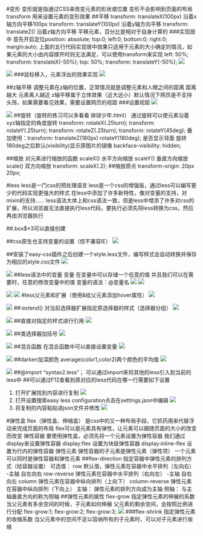 #变形
	变形就是指通过CSS来改变元素的形状或位置
		变形不会影响到页面的布局
	transform 用来设置元素的变形效果
##平移
	transform: translateX(100px) 沿着x轴方向平移100px
	transform: translateY(100px) 沿着y轴方向平移
	transform: translateZ() 沿着z轴方向平移
	平移元素，百分比是相对于自身计算的
###实现居中
	首先开启定位position: absolute;
	top:0;
	left:0;
	bottom:0;
	right:0;
	margin:auto;
	上面的五行代码实现居中效果只适用于元素的大小确定的情况，如果元素的大小由内容撑开时则无法满足，可以使用transform来实现
	left: 50%;
       transform: translateX(-50%);
       top: 50%;
       transform: translateY(-50%);
![](/img/0730/1.png)

![](/img/0730/2.png)
###鼠标移入，元素浮出的效果实现
![](/img/0730/3.png)

##z轴平移
	调整元素在z轴的位置，正常情况就是调整元素和人眼之间的距离
	距离越大 元素离人越近
	z轴平移属于立体效果（近大远小）默认情况下网页是不支持头饰，如果需要看见效果，需要设置网页的视距
###设置视距
![](/img/0730/4.png)

![](/img/0730/5.png)
##旋转（旋转的练习可以多看看  排球少年.html）
	通过旋转可以使元素沿着xyz轴指定的角度旋转
	transform: rotateX(.25turn);
	transform: rotateY(.25turn);
	transform: rotateZ(.25turn);
	transform: rotateY(45deg);
	叠加使用：transform: translateZ(180px) rotateY(180deg);
	是否显示背面 旋转180deg之后默认(visibility)显示原图片的镜像
       backface-visibility: hidden;

##缩放
	对元素进行缩放的函数
	scaleX()		水平方向缩放
	scaleY()		垂直方向缩放
	scale()		双方向缩放
	transform: scaleX(.2);
##缩放原点
	transform-origin: 20px 20px;


#less
	less是一门css的预处理语言 
		less是一个css的增强版，通过less可以编写更少的代码实现更强大的样式
		在less中添加了许多新特性，像对变量的支持，对mixin的支持……
		less语法大体上和css语法一致，但是less中增添了许多对css的扩展，所以浏览器无法直接执行less代码，要执行必须先将less转换为css，然后再由浏览器执行

##.box$*3可以直接创建
	<div class="box1"></div>
	<div class="box2"></div>
	<div class="box3"></div> 
##css原生也支持变量的设置（但不兼容IE）
![](/img/0730/6.png)

##安装了easy-css插件之后创建一个style.less文件，编写样式会自动转换并保存为相应的style.css文件
![](/img/0730/7.png)

![](/img/0730/8.png)
##less语法中的变量
	变量 在变量中可以存储一个任意的值
	并且我们可以在需要时，任意的修改变量中的值
	变量的语法：@变量名
![](/img/0730/9.png)
![](/img/0730/11.png)

![](/img/0730/10.png)
![](/img/0730/12.png)
#less父元素和扩展（使用&给父元素添加hover属性）
![](/img/0730/13.png)

![](/img/0730/14.png)
##:extend() 对当前选择器扩展指定原选择器的样式（选择器分组）
![](/img/0730/15.png)

![](/img/0730/16.png)
##直接对指定的样式进行引用
![](/img/0730/17.png)

![](/img/0730/18.png)
##类选择器加括号
![](/img/0730/19.png)

![](/img/0730/20.png)
##混合函数 在混合函数中可以直接设置变量
![](/img/0730/21.png)

![](/img/0730/22.png)
##darken加深颜色 average(color1,color2)两个颜色的平均值
![](/img/0730/23.png)

![](/img/0730/24.png)
##@import “syntax2.less”；
	可以通过import来将其他的less引入到当前的less中
##可以通过F12查看到原对应的less代码在哪一行需要如下设置
1. 打开扩展找到内容进行复制
![](/img/0730/26.png)
2. 打开设置搜索easy less configuration点击在settings.json中编辑
![](/img/0730/25.png)
3. 将复制的内容粘贴进json文件并修改
![](/img/0730/27.png)

#弹性盒
	flex（弹性盒、伸缩盒）
		是css中的又一种布局手段，它抓药用来代替浮动来完成页面的布局
		flex可以是元素具有弹性，让元素可以跟随页面的大小的改变而改变
	弹性容器
		要使用弹性盒，必须先将一个元素设置为弹性容器
		我们通过display来设置弹性容器
			display:flex 设置为块级弹性容器
			display:inline-flex 设置为行内的弹性容器
	弹性元素
		弹性容器的子元素是弹性元素（弹性项）
		一个元素可以同时是弹性容器和弹性元素
##flex-direction 指定容器中弹性元素的排列方式（给容器设置）
	可选值：
		row 默认值，弹性元素在容器中水平排列（左向右）
			-主轴 自左向右
		row-reverse 弹性元素在容器中水平排列（右向左）
			-主轴 自右向左
		column 弹性元素在容器中纵向排列（上向下）
		column-reverse 弹性元素在容器中纵向排列（下向上）
	主轴：
		弹性元素的排列方向成为主轴
	侧轴：
		与主轴垂直方向的称为侧轴
##弹性元素的属性
	flex-grow 指定弹性元素的伸展的系数
	当父元素有多余空间的时候，子元素如何伸展
		父元素的剩余空间，会按照比例进行分配
		flex-grow:1;
		flex-grow:2;
		flex-grow:3;
![](/img/0730/28.png)
###flex-shrink 指定弹性元素的收缩系数
	当父元素中的空间不足以容纳所有的子元素时，可以对子元素进行收缩
	